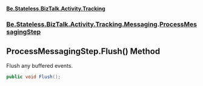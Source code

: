 #### [Be.Stateless.BizTalk.Activity.Tracking](README.md 'README')
### [Be.Stateless.BizTalk.Activity.Tracking.Messaging](Be.Stateless.BizTalk.Activity.Tracking.Messaging.md 'Be.Stateless.BizTalk.Activity.Tracking.Messaging').[ProcessMessagingStep](ProcessMessagingStep.md 'Be.Stateless.BizTalk.Activity.Tracking.Messaging.ProcessMessagingStep')

## ProcessMessagingStep.Flush() Method

Flush any buffered events.

```csharp
public void Flush();
```